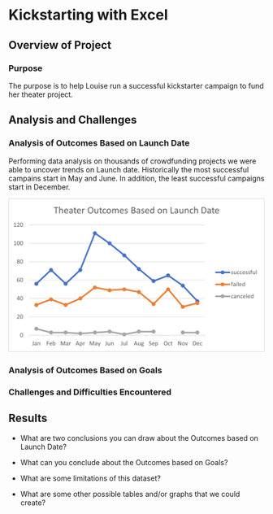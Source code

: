 # Kickstarting with Excel

## Overview of Project

### Purpose

The purpose is to help Louise run a successful kickstarter campaign to fund her theater project. 

## Analysis and Challenges

### Analysis of Outcomes Based on Launch Date

Performing data analysis on thousands of crowdfunding projects we were able to uncover trends on Launch date. Historically the most successful campains start in May and June. In addition, the least successful campaigns start in December. 

![Theater_Outcomes_vs_Launch](/resources/Theater_Outcomes_vs_Launch.png)

### Analysis of Outcomes Based on Goals



### Challenges and Difficulties Encountered



## Results

- What are two conclusions you can draw about the Outcomes based on Launch Date?

- What can you conclude about the Outcomes based on Goals?

- What are some limitations of this dataset?

- What are some other possible tables and/or graphs that we could create?
